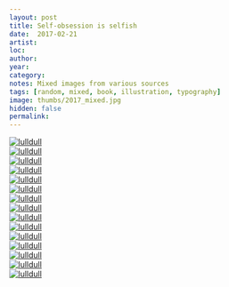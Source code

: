 ```yaml
---
layout: post
title: Self-obsession is selfish
date:  2017-02-21
artist: 
loc: 
author: 
year: 
category: 
notes: Mixed images from various sources
tags: [random, mixed, book, illustration, typography]
image: thumbs/2017_mixed.jpg
hidden: false
permalink:
---
```





<div class="post_image_rounded">
	<a href="{{ site.baseurl }}/images/posts/2017_mixed/001.jpg" target="_blank">
	<img src="{{ site.baseurl }}/images/posts/2017_mixed/001.jpg" alt="lulldull"></a>
</div>

<div class="post_image_rounded">
	<a href="{{ site.baseurl }}/images/posts/2017_mixed/002.jpg" target="_blank">
	<img src="{{ site.baseurl }}/images/posts/2017_mixed/002.jpg" alt="lulldull"></a>
</div>

<div class="post_image_rounded">
	<a href="{{ site.baseurl }}/images/posts/2017_mixed/003.jpg" target="_blank">
	<img src="{{ site.baseurl }}/images/posts/2017_mixed/003.jpg" alt="lulldull"></a>
</div>

<div class="post_image_rounded">
	<a href="{{ site.baseurl }}/images/posts/2017_mixed/004.jpg" target="_blank">
	<img src="{{ site.baseurl }}/images/posts/2017_mixed/004.jpg" alt="lulldull"></a>
</div>

<div class="post_image_rounded">
	<a href="{{ site.baseurl }}/images/posts/2017_mixed/005.jpg" target="_blank">
	<img src="{{ site.baseurl }}/images/posts/2017_mixed/005.jpg" alt="lulldull"></a>
</div>

<div class="post_image_rounded">
	<a href="{{ site.baseurl }}/images/posts/2017_mixed/006.jpg" target="_blank">
	<img src="{{ site.baseurl }}/images/posts/2017_mixed/006.jpg" alt="lulldull"></a>
</div>

<div class="post_image_rounded">
	<a href="{{ site.baseurl }}/images/posts/2017_mixed/007.jpg" target="_blank">
	<img src="{{ site.baseurl }}/images/posts/2017_mixed/007.jpg" alt="lulldull"></a>
</div>


<div class="post_image_rounded">
	<a href="{{ site.baseurl }}/images/posts/2017_mixed/008.jpg" target="_blank">
	<img src="{{ site.baseurl }}/images/posts/2017_mixed/008.jpg" alt="lulldull"></a>
</div>

<div class="post_image_rounded">
	<a href="{{ site.baseurl }}/images/posts/2017_mixed/009.jpg" target="_blank">
	<img src="{{ site.baseurl }}/images/posts/2017_mixed/009.jpg" alt="lulldull"></a>
</div>

<div class="post_image_rounded">
	<a href="{{ site.baseurl }}/images/posts/2017_mixed/010.jpg" target="_blank">
	<img src="{{ site.baseurl }}/images/posts/2017_mixed/010.jpg" alt="lulldull"></a>
</div>


<div class="post_image_rounded">
	<a href="{{ site.baseurl }}/images/posts/2017_mixed/011.jpg" target="_blank">
	<img src="{{ site.baseurl }}/images/posts/2017_mixed/011.jpg" alt="lulldull"></a>
</div>


<div class="post_image_rounded">
	<a href="{{ site.baseurl }}/images/posts/2017_mixed/012.jpg" target="_blank">
	<img src="{{ site.baseurl }}/images/posts/2017_mixed/012.jpg" alt="lulldull"></a>
</div>


<div class="post_image_rounded">
	<a href="{{ site.baseurl }}/images/posts/2017_mixed/013.jpg" target="_blank">
	<img src="{{ site.baseurl }}/images/posts/2017_mixed/013.jpg" alt="lulldull"></a>
</div>


<div class="post_image_rounded">
	<a href="{{ site.baseurl }}/images/posts/2017_mixed/014.jpg" target="_blank">
	<img src="{{ site.baseurl }}/images/posts/2017_mixed/014.jpg" alt="lulldull"></a>
</div>


<div class="post_image_rounded">
	<a href="{{ site.baseurl }}/images/posts/2017_mixed/015.jpg" target="_blank">
	<img src="{{ site.baseurl }}/images/posts/2017_mixed/015.jpg" alt="lulldull"></a>
</div>


